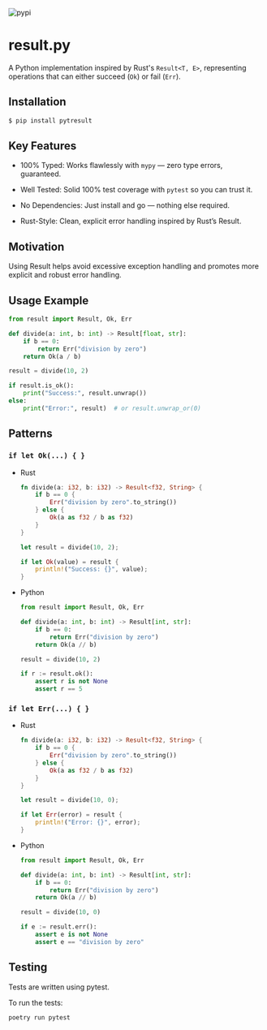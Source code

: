 ![pypi](https://img.shields.io/pypi/v/pytresult)

# result.py

A Python implementation inspired by Rust's `Result<T, E>`, representing
operations that can either succeed (`Ok`) or fail (`Err`).

## Installation

```bash
$ pip install pytresult
```

## Key Features

- 100% Typed: Works flawlessly with `mypy` — zero type errors, guaranteed.

- Well Tested: Solid 100% test coverage with `pytest` so you can trust it.

- No Dependencies: Just install and go — nothing else required.

- Rust-Style: Clean, explicit error handling inspired by Rust’s Result.

## Motivation

Using Result helps avoid excessive exception handling and promotes more
explicit and robust error handling.

## Usage Example

```python
from result import Result, Ok, Err

def divide(a: int, b: int) -> Result[float, str]:
    if b == 0:
        return Err("division by zero")
    return Ok(a / b)

result = divide(10, 2)

if result.is_ok():
    print("Success:", result.unwrap())
else:
    print("Error:", result)  # or result.unwrap_or(0)
```

## Patterns

### `if let Ok(...) { }`

- Rust

  ```rust
  fn divide(a: i32, b: i32) -> Result<f32, String> {
      if b == 0 {
          Err("division by zero".to_string())
      } else {
          Ok(a as f32 / b as f32)
      }
  }

  let result = divide(10, 2);

  if let Ok(value) = result {
      println!("Success: {}", value);
  }
  ```

- Python

  ```python
  from result import Result, Ok, Err

  def divide(a: int, b: int) -> Result[int, str]:
      if b == 0:
          return Err("division by zero")
      return Ok(a // b)

  result = divide(10, 2)

  if r := result.ok():
      assert r is not None
      assert r == 5
  ```

### `if let Err(...) { }`

- Rust

  ```rust
  fn divide(a: i32, b: i32) -> Result<f32, String> {
      if b == 0 {
          Err("division by zero".to_string())
      } else {
          Ok(a as f32 / b as f32)
      }
  }

  let result = divide(10, 0);

  if let Err(error) = result {
      println!("Error: {}", error);
  }
  ```

- Python

  ```python
  from result import Result, Ok, Err

  def divide(a: int, b: int) -> Result[int, str]:
      if b == 0:
          return Err("division by zero")
      return Ok(a // b)

  result = divide(10, 0)

  if e := result.err():
      assert e is not None
      assert e == "division by zero"
  ```

## Testing

Tests are written using pytest.

To run the tests:

```bash
poetry run pytest
```
